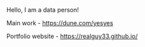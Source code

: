 Hello, I am a data person!

Main work - https://dune.com/yesyes

Portfolio website - https://realguy33.github.io/


<!---
realguy33/realguy33 is a ✨ special ✨ repository because its `README.md` (this file) appears on your GitHub profile.
You can click the Preview link to take a look at your changes.
--->
